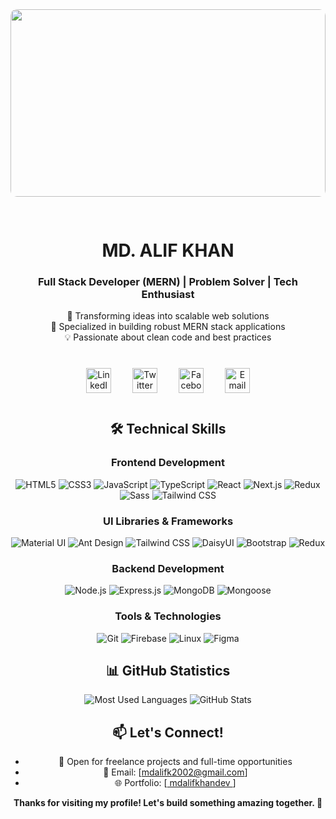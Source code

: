 <div align="center">
  <img src='./coverphoto.jpeg' style="width: 100%; max-height: 300px; object-fit: cover; border-radius: 10px; margin-bottom: 30px;" />
  
  # MD. ALIF KHAN
  ### Full Stack Developer (MERN) | Problem Solver | Tech Enthusiast
  
  <p>
    🚀 Transforming ideas into scalable web solutions<br/>
    🌟 Specialized in building robust MERN stack applications<br/>
    💡 Passionate about clean code and best practices 
  </p>

  <div style="margin: 40px 0;">
    <a href="https://linkedin.com/in/alifkhan2004" target="_blank" style="text-decoration: none; margin: 0 15px;">
      <img src="https://img.shields.io/badge/LinkedIn-0077B5?style=for-the-badge&logo=linkedin&logoColor=white&style=flat-square&logoWidth=40" height="40" alt="LinkedIn"/>
    </a>
    <a href="https://twitter.com/@mdalifk26277528" target="_blank" style="text-decoration: none; margin: 0 15px;">
      <img src="https://img.shields.io/badge/Twitter-1DA1F2?style=for-the-badge&logo=twitter&logoColor=white&style=flat-square&logoWidth=40" height="40" alt="Twitter"/>
    </a>
    <a href="https://fb.com/mdalifkhan123" target="_blank" style="text-decoration: none; margin: 0 15px;">
      <img src="https://img.shields.io/badge/Facebook-1877F2?style=for-the-badge&logo=facebook&logoColor=white&style=flat-square&logoWidth=40" height="40" alt="Facebook"/>
    </a>
    <a href="mailto:mdalifk2002@gmail.com" target="_blank" style="text-decoration: none; margin: 0 15px;">
      <img src="https://img.shields.io/badge/Gmail-D14836?style=for-the-badge&logo=gmail&logoColor=white&style=flat-square&logoWidth=40" height="40" alt="Email"/>
    </a>
  </div>

  

## 🛠️ Technical Skills

### Frontend Development
![HTML5](https://img.shields.io/badge/HTML5-E34F26?style=for-the-badge&logo=html5&logoColor=white)
![CSS3](https://img.shields.io/badge/CSS3-1572B6?style=for-the-badge&logo=css3&logoColor=white)
![JavaScript](https://img.shields.io/badge/JavaScript-F7DF1E?style=for-the-badge&logo=javascript&logoColor=black)
![TypeScript](https://img.shields.io/badge/TypeScript-007ACC?style=for-the-badge&logo=typescript&logoColor=white)
![React](https://img.shields.io/badge/React-20232A?style=for-the-badge&logo=react&logoColor=61DAFB)
![Next.js](https://img.shields.io/badge/Next.js-000000?style=for-the-badge&logo=next.js&logoColor=white)
![Redux](https://img.shields.io/badge/Redux-764ABC?style=for-the-badge&logo=redux&logoColor=white)
![Sass](https://img.shields.io/badge/Sass-CC6699?style=for-the-badge&logo=sass&logoColor=white)
![Tailwind CSS](https://img.shields.io/badge/Tailwind_CSS-38B2AC?style=for-the-badge&logo=tailwind-css&logoColor=white)

### UI Libraries & Frameworks
![Material UI](https://img.shields.io/badge/Material_UI-0081CB?style=for-the-badge&logo=mui&logoColor=white)
![Ant Design](https://img.shields.io/badge/Ant_Design-0170FE?style=for-the-badge&logo=ant-design&logoColor=white)
![Tailwind CSS](https://img.shields.io/badge/Tailwind_CSS-38B2AC?style=for-the-badge&logo=tailwind-css&logoColor=white)
![DaisyUI](https://img.shields.io/badge/DaisyUI-5A0EF8?style=for-the-badge&logo=daisyui&logoColor=white)
![Bootstrap](https://img.shields.io/badge/Bootstrap-563D7C?style=for-the-badge&logo=bootstrap&logoColor=white)
![Redux](https://img.shields.io/badge/Redux-593D88?style=for-the-badge&logo=redux&logoColor=white)

### Backend Development
![Node.js](https://img.shields.io/badge/Node.js-339933?style=for-the-badge&logo=node.js&logoColor=white)
![Express.js](https://img.shields.io/badge/Express.js-000000?style=for-the-badge&logo=express&logoColor=white)
![MongoDB](https://img.shields.io/badge/MongoDB-4EA94B?style=for-the-badge&logo=mongodb&logoColor=white)
![Mongoose](https://img.shields.io/badge/Mongoose-880000?style=for-the-badge&logo=mongoose&logoColor=white)


### Tools & Technologies
![Git](https://img.shields.io/badge/Git-F05032?style=for-the-badge&logo=git&logoColor=white)
![Firebase](https://img.shields.io/badge/Firebase-FFCA28?style=for-the-badge&logo=firebase&logoColor=black)
![Linux](https://img.shields.io/badge/Linux-FCC624?style=for-the-badge&logo=linux&logoColor=black)
![Figma](https://img.shields.io/badge/Figma-F24E1E?style=for-the-badge&logo=figma&logoColor=white)


## 📊 GitHub Statistics

<div align="center">
  <img src="https://github-readme-stats.vercel.app/api/top-langs?username=mdalifkhandev&show_icons=true&locale=en&layout=compact&theme=radical" alt="Most Used Languages" />
  
  <img src="https://github-readme-stats.vercel.app/api?username=mdalifkhandev&show_icons=true&locale=en&theme=radical" alt="GitHub Stats" />
<!--   
  <img src="https://github-readme-streak-stats.herokuapp.com/?user=mdalifkhandev&theme=radical" alt="GitHub Streak" /> -->
</div>


## 📫 Let's Connect!
- 💼 Open for freelance projects and full-time opportunities
- 📧 Email: [mdalifk2002@gmail.com]
- 🌐 Portfolio: [[ mdalifkhandev ](https://mdalifkhandev.vercel.app/)]

<div align="center">
  <b>Thanks for visiting my profile! Let's build something amazing together. 🚀</b>
</div>